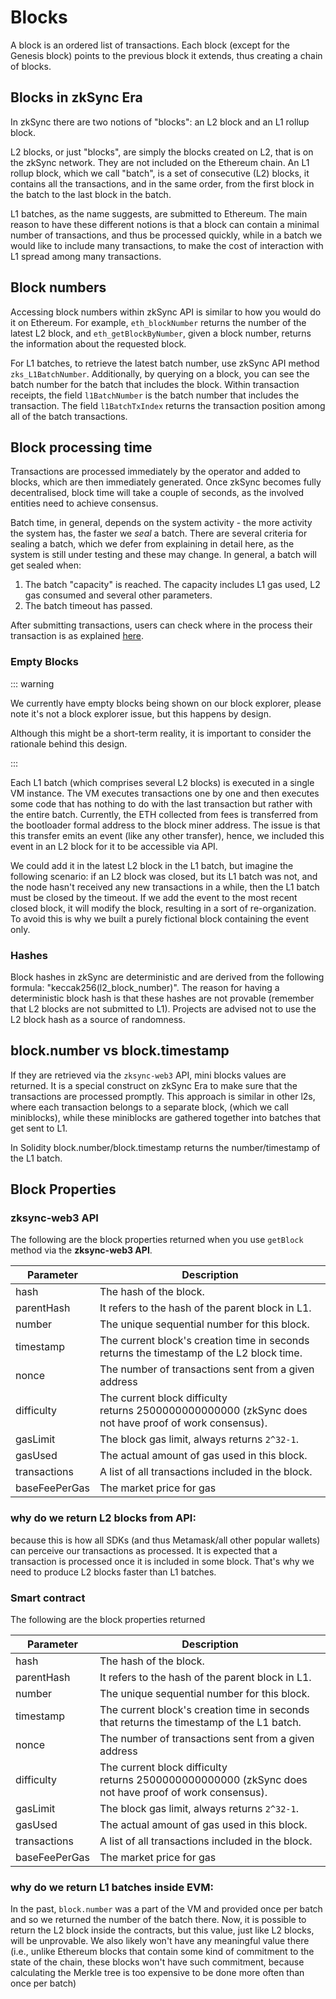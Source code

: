# Blocks

A block is an ordered list of transactions. Each block (except for the Genesis block) points to the previous block it extends, thus creating a chain of blocks.

## Blocks in zkSync Era

In zkSync there are two notions of "blocks": an L2 block and an L1 rollup block.

L2 blocks, or just "blocks", are simply the blocks created on L2, that is on the zkSync network. They are not included on the Ethereum chain. An L1 rollup block, which we call "batch", is a set of
consecutive (L2) blocks, it contains all the transactions, and in the same order, from the first block in the batch to the last block in the
batch.

L1 batches, as the name suggests, are submitted to Ethereum. The main reason to have these different notions is that a block can
contain a minimal number of transactions, and thus be processed quickly, while in a batch we would like to include many transactions, to make the cost of interaction with L1 spread among many transactions.

## Block numbers

Accessing block numbers within zkSync API is similar to how you would do it on Ethereum. For example, `eth_blockNumber` returns the number
of the latest L2 block, and `eth_getBlockByNumber`, given a block number, returns the information about the requested block.

For L1 batches, to retrieve the latest batch number, use zkSync API method `zks_L1BatchNumber`.
Additionally, by querying on a block, you can see the batch number for the batch that includes the block.
Within transaction receipts, the field `l1BatchNumber` is the batch number that includes the transaction.
The field `l1BatchTxIndex` returns the transaction position among all of the batch transactions.
## Block processing time

Transactions are processed immediately by the operator and added to blocks, which are then immediately generated. Once zkSync becomes
fully decentralised, block time will take a couple of seconds, as the involved entities need to achieve consensus.

Batch time, in general, depends on the system activity - the more activity the system has, the faster we <em>seal</em> a batch.
There are several criteria for sealing a batch, which we defer from explaining in detail here, as the system is still under testing and
these may change.
In general, a batch will get sealed when:

1. The batch "capacity" is reached. The capacity includes L1 gas used, L2 gas consumed and several other parameters.
2. The batch timeout has passed.

After submitting transactions, users can check where in the process their transaction is as explained [here](../../fundamentals/zkSync.md#zksync-overview).

### Empty Blocks

::: warning

We currently have empty blocks being shown on our block explorer, please note it's not a block explorer issue, but this happens by design.

Although this might be a short-term reality, it is important to consider the rationale behind this design.

:::

Each L1 batch (which comprises several L2 blocks) is executed in a single VM instance. The VM executes transactions one by one and then executes some code that has nothing to do with the last transaction but rather with the entire batch. Currently, the ETH collected from fees is transferred from the bootloader formal address to the block miner address. The issue is that this transfer emits an event (like any other transfer), hence, we included this event in an L2 block for it to be accessible via API.

We could add it in the latest L2 block in the L1 batch, but imagine the following scenario: if an L2 block was closed, but its L1 batch was not, and the node hasn't received any new transactions in a while, then the L1 batch must be closed by the timeout. If we add the event to the most recent closed block, it will modify the block, resulting in a sort of re-organization. 
To avoid this is why we built a purely fictional block containing the event only.

### Hashes

Block hashes in zkSync are deterministic and are derived from the following formula: "keccak256(l2_block_number)".
The reason for having a deterministic block hash is that these hashes are not provable (remember that L2 blocks are not submitted to L1).
Projects are advised not to use the L2 block hash as a source of randomness.

## block.number vs block.timestamp

If they are retrieved via the `zksync-web3` API, mini blocks values are returned. It is a special construct on zkSync Era to make sure that the transactions are processed promptly. This approach is similar in other l2s, where each transaction belongs to a separate block, (which we call miniblocks), while these miniblocks are gathered together into batches that get sent to L1.

In Solidity block.number/block.timestamp returns the number/timestamp of the L1 batch.
## Block Properties
### zksync-web3 API

The following are the block properties returned when you use `getBlock` method via the **zksync-web3 API**.

| Parameter     | Description                                                                                           |
| ------------- | ------------------------------------------------------------------------------------------------------|
| hash          | The hash of the block.                                                                                |
| parentHash    | It refers to the hash of the parent block in L1.                                                      |
| number        | The unique sequential number for this block.                                                          |
| timestamp     | The current block's creation time in seconds returns the timestamp of the L2 block time.              |
| nonce         | The number of transactions sent from a given address                                                  |
| difficulty    | The current block difficulty returns 2500000000000000 (zkSync does not have proof of work consensus). |
| gasLimit      | The block gas limit, always returns `2^32-1`.                                                         |
| gasUsed       | The actual amount of gas used in this block.                                                          |
| transactions  | A list of all transactions included in the block.                                                     |
| baseFeePerGas | The market price for gas                                                                              |

### why do we return L2 blocks from API:

because this is how all SDKs (and thus Metamask/all other popular wallets) can perceive our transactions as processed. It is expected that a transaction is processed once it is included in some block. That's why we need to produce L2 blocks faster than L1 batches.
### Smart contract

The following are the block properties returned 

| Parameter     | Description                                                                                           |
| ------------- | ------------------------------------------------------------------------------------------------------|
| hash          | The hash of the block.                                                                                |
| parentHash    | It refers to the hash of the parent block in L1.                                                      |
| number        | The unique sequential number for this block.                                                          |
| timestamp     | The current block's creation time in seconds that returns the timestamp of the L1 batch.              |
| nonce         | The number of transactions sent from a given address                                                  |
| difficulty    | The current block difficulty returns 2500000000000000 (zkSync does not have proof of work consensus). |
| gasLimit      | The block gas limit, always returns `2^32-1`.                                                         |
| gasUsed       | The actual amount of gas used in this block.                                                          |
| transactions  | A list of all transactions included in the block.                                                     |
| baseFeePerGas | The market price for gas                                                                              |

### why do we return L1 batches inside EVM:

In the past, `block.number` was a part of the VM and provided once per batch and so we returned the number of the batch there.
Now, it is possible to return the L2 block inside the contracts, but this value, just like L2 blocks, will be unprovable. We also likely won't have any meaningful value there (i.e., unlike Ethereum blocks that contain some kind of commitment to the state of the chain, these blocks won't have such commitment, because calculating the Merkle tree is too expensive to be done more often than once per batch)